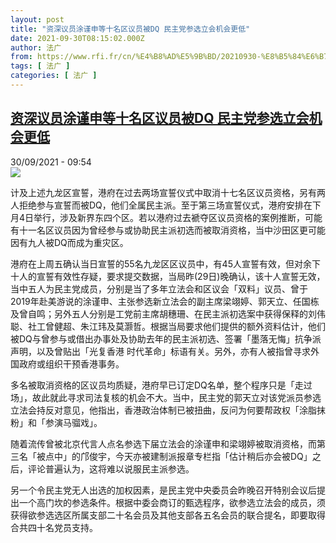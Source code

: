 ```yaml
---
layout: post
title: "资深议员涂谨申等十名区议员被DQ 民主党参选立会机会更低"
date: 2021-09-30T08:15:02.000Z
author: 法广
from: https://www.rfi.fr/cn/%E4%B8%AD%E5%9B%BD/20210930-%E8%B5%84%E6%B7%B1%E8%AE%AE%E5%91%98%E6%B6%82%E8%B0%A8%E7%94%B3%E7%AD%89%E5%8D%81%E5%90%8D%E5%8C%BA%E8%AE%AE%E5%91%98%E8%A2%ABdq-%E6%B0%91%E4%B8%BB%E5%85%9A%E5%8F%82%E9%80%89%E7%AB%8B%E4%BC%9A%E6%9C%BA%E4%BC%9A%E6%9B%B4%E4%BD%8E
tags: [ 法广 ]
categories: [ 法广 ]
---
```

<!--1632989702000-->
[资深议员涂谨申等十名区议员被DQ 民主党参选立会机会更低](https://www.rfi.fr/cn/%E4%B8%AD%E5%9B%BD/20210930-%E8%B5%84%E6%B7%B1%E8%AE%AE%E5%91%98%E6%B6%82%E8%B0%A8%E7%94%B3%E7%AD%89%E5%8D%81%E5%90%8D%E5%8C%BA%E8%AE%AE%E5%91%98%E8%A2%ABdq-%E6%B0%91%E4%B8%BB%E5%85%9A%E5%8F%82%E9%80%89%E7%AB%8B%E4%BC%9A%E6%9C%BA%E4%BC%9A%E6%9B%B4%E4%BD%8E)
------

<div>
<div>30/09/2021 - 09:54</div><img src="https://s.rfi.fr/media/display/7006bfb0-21c3-11ec-80a8-005056a97e36/thumbnail_30.9%20%E8%A2%AB%E6%B8%AF%E5%BA%9C%E8%A4%AB%E5%A5%AA%E8%B3%87%E6%A0%BC%E7%9A%84%E4%B9%9D%E9%BE%8D%E5%8D%80%E5%8D%80%E8%AD%B0%E5%93%A1%28%E9%BA%A5%E7%87%95%E5%BA%AD%E6%8F%90%E4%BE%9B%29.jpg"><div >                    <p>计及上述九龙区宣誓，港府在过去两场宣誓仪式中取消十七名区议员资格，另有两人拒绝参与宣誓而被DQ，他们全属民主派。至于第三场宣誓仪式，港府安排在下月4日举行，涉及新界东四个区。若以港府过去褫夺区议员资格的案例推断，可能有十一名区议员因为曾经参与或协助民主派初选而被取消资格，当中沙田区更可能因有九人被DQ而成为重灾区。</p><p>港府在上周五确认当日宣誓的55名九龙区区议员中，有45人宣誓有效，但对余下十人的宣誓有效性存疑，要求提交数据，当局昨(29日)晚确认，该十人宣誓无效，当中五人为民主党成员，分别是当了多年立法会和区议会「双料」议员、曾于2019年赴美游说的涂谨申、主张参选新立法会的副主席梁翊婷、郭天立、任国栋及曾自鸣；另外五人分别是工党前主席胡穗珊、在民主派初选案中获得保释的刘伟聪、社工曾健超、朱江玮及莫灏哲。根据当局要求他们提供的额外资料估计，他们被DQ与曾参与或借出办事处及协助去年的民主派初选、签署「墨落无悔」抗争派声明，以及曾贴出「光复香港 时代革命」标语有关。另外，亦有人被指曾寻求外国政府或组织干预香港事务。</p><p>多名被取消资格的区议员均质疑，港府早已订定DQ名单，整个程序只是「走过场」，故此就此寻求司法复核的机会不大。当中，民主党的郭天立对该党派员参选立法会持反对意见，他指出，香港政治体制已被扭曲，反问为何要帮政权「涂脂抹粉」和「参演马骝戏」。</p><p>随着流传曾被北京代言人点名参选下届立法会的涂谨申和梁翊婷被取消资格，而第三名「被点中」的邝俊宇，今天亦被建制派报章专栏指「估计稍后亦会被DQ」之后，评论普遍认为，这将难以说服民主派参选。</p><p>另一个令民主党无人出选的加权因素，是民主党中央委员会昨晚召开特别会议后提出一个高门坎的参选条件。根据中委会商订的甄选程序，欲参选立法会的成员，须获得欲参选选区所属支部二十名会员及其他支部各五名会员的联合提名，即要取得合共四十名党员支持。</p>                                            <div data-selfpromo-newsletter>    </div>    <div data-selfpromo-app>    </div>                </div>
</div>
